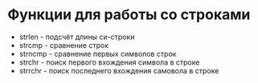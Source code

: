 # Функции для работы со строками

- strlen - подсчёт длины си-строки
- strcmp - сравнение строк
- strncmp - сравнение первых символов строк
- strchr - поиск первого вхождения символа в строке
- strrchr - поиск последнего вхождения самовола в строке
  
